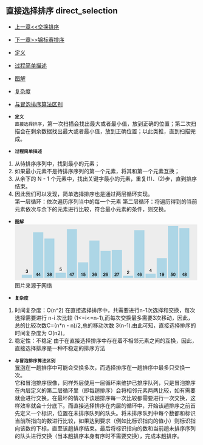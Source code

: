 ## 直接选择排序 direct_selection

- [上一章<<交换排序](../../exchange)
- [下一章>>锦标赛排序](./tournament)
- [定义](#1)
- [过程简单描述](#2)
- [图解](#3)
- [复杂度](#4)
- [与冒泡排序算法区别](#5)


- <i id="1"></i>**`定义`**  
`直接选择排序`，第一次扫描会找出最大或者最小值，放到正确的位置；第二次扫描会在剩余数据找出最大或者最小值，放到正确位置；以此类推，直到扫描完成。

- <i id="2"></i>**`过程简单描述`**  
1. 从待排序序列中，找到最小的元素；
2. 如果最小元素不是待排序序列的第一个元素，将其和第一个元素互换；
3. 从余下的 N - 1 个元素中，找出关键字最小的元素，重复(1)、(2)步，直到排序结束。
4. 因此我们可以发现，简单选择排序也是通过两层循环实现。  
第一层循环：依次遍历序列当中的每一个元素
第二层循环：将遍历得到的当前元素依次与余下的元素进行比较，符合最小元素的条件，则交换。

- <i id="3"></i>**`图解`**
![img_direct_selection](./img_direct_selection.gif)
图片来源于网络

- <i id="4"></i>**`复杂度`**  
1. 时间复杂度：O(n^2)
    在直接选择排序中，共需要进行n-1次选择和交换，每次选择需要进行 n-i 次比较 (1<=i<=n-1),而每次交换最多需要3次移动，因此，总的比较次数C=(n*n - n)/2,总的移动次数 3(n-1).由此可知，直接选择排序的时间复杂度为 O(n2)。
2. 稳定性：不稳定
    由于在直接选择排序中存在着不相邻元素之间的互换，因此，直接选择排序是一种不稳定的排序方法


- <i id="5"></i>**`与冒泡排序算法区别`**  
[冒泡](../../exchange/bubble)在一趟排序中可能会交换多次，而选择排序在一趟排序中最多只交换一次。  
它和冒泡排序很像，同样外层使用一层循环来维护已排序队列，只是冒泡排序在内层定义的第二层循环里（即每趟排序）会将相邻元素两两比较，如有需要就会进行交换。在最坏的情况下该趟排序每一次比较都需要进行一次交换，这样效率就会十分底下。而直接选择排序在内层的循环中，开始该趟排序之前首先定义一个标识，位置在未排序队列的队头。将未排序队列中每个数都和标识当前所指向的数进行比较，如果达到要求（例如比标识指向的值小）则标识指向该数的下标，直至该趟排序结束。最后将标识指向的数和当前趟未排序序列的队头进行交换（当本趟排序本身有序时不需要交换），完成本趟排序。
